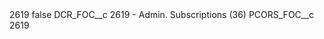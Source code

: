 <?xml version="1.0" encoding="UTF-8"?>
<CustomMetadata xmlns="http://soap.sforce.com/2006/04/metadata" xmlns:xsi="http://www.w3.org/2001/XMLSchema-instance" xmlns:xsd="http://www.w3.org/2001/XMLSchema">
    <label>2619</label>
    <protected>false</protected>
    <values>
        <field>DCR_FOC__c</field>
        <value xsi:type="xsd:string">2619 - Admin. Subscriptions (36)</value>
    </values>
    <values>
        <field>PCORS_FOC__c</field>
        <value xsi:type="xsd:string">2619</value>
    </values>
</CustomMetadata>
